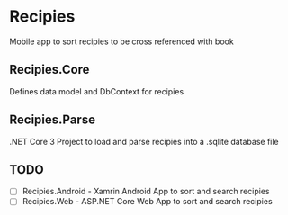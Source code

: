 # Recipies

Mobile app to sort recipies to be cross referenced with book

## Recipies.Core

Defines data model and DbContext for recipies

## Recipies.Parse

.NET Core 3 Project to load and parse recipies into a .sqlite database file

## TODO

- [ ] Recipies.Android - Xamrin Android App to sort and search recipies
- [ ] Recipies.Web - ASP.NET Core Web App to sort and search recipies
